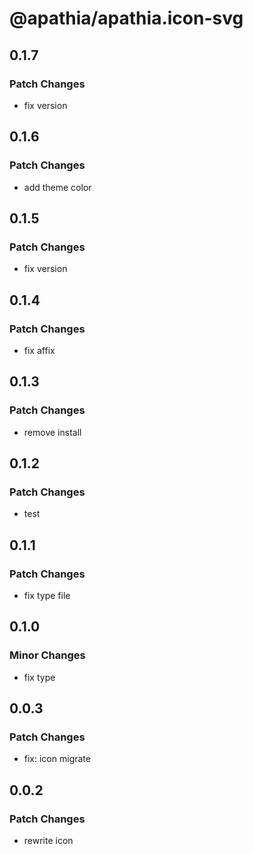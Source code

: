 # @apathia/apathia.icon-svg

## 0.1.7

### Patch Changes

- fix version

## 0.1.6

### Patch Changes

- add theme color

## 0.1.5

### Patch Changes

- fix version

## 0.1.4

### Patch Changes

- fix affix

## 0.1.3

### Patch Changes

- remove install

## 0.1.2

### Patch Changes

- test

## 0.1.1

### Patch Changes

- fix type file

## 0.1.0

### Minor Changes

- fix type

## 0.0.3

### Patch Changes

- fix: icon migrate

## 0.0.2

### Patch Changes

- rewrite icon
